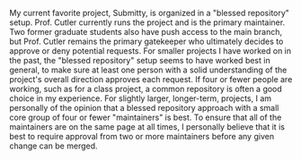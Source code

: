 My current favorite project, Submitty, is organized in a "blessed repository" setup.  Prof. Cutler currently runs the project and is the primary maintainer.  Two former graduate students also have push access to the main branch, but Prof. Cutler remains the primary gatekeeper who ultimately decides to approve or deny potential requests.  For smaller projects I have worked on in the past, the "blessed repository" setup seems to have worked best in general, to make sure at least one person with a solid understanding of the project's overall direction approves each request.  If four or fewer people are working, such as for a class project, a common repository is often a good choice in my experience.  For slightly larger, longer-term, projects, I am personally of the opinion that a blessed repository approach with a small core group of four or fewer "maintainers" is best.  To ensure that all of the maintainers are on the same page at all times, I personally believe that it is best to require approval from two or more maintainers before any given change can be merged.
